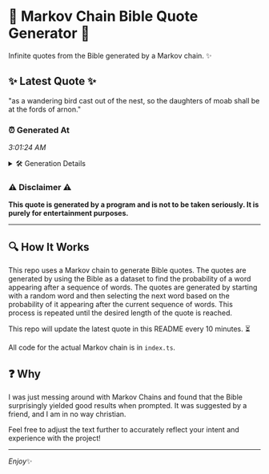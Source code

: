 # 📖 Markov Chain Bible Quote Generator 📖

Infinite quotes from the Bible generated by a Markov chain. ✨

## ✨ Latest Quote ✨
"as a wandering bird cast out of the nest, so the daughters of moab shall be at the fords of arnon."

### ⏰ Generated At
*3:01:24 AM*

<details>
    <summary>🛠️ Generation Details</summary>
    <p>
        <strong>🌱 Seed:</strong> as<br>
        <strong>🔄 Iterations:</strong> 20<br>
        <strong>📜 Context History:</strong><br>[ as ]: a<br>[ as, a ]: wandering<br>[ as, a, wandering ]: bird<br>[ as, a, wandering, bird ]: cast<br>[ as, a, wandering, bird, cast ]: out<br>[ as, a, wandering, bird, cast, out ]: of<br>[ a, wandering, bird, cast, out, of ]: the<br>[ wandering, bird, cast, out, of, the ]: nest,<br>[ bird, cast, out, of, the, nest, ]: so<br>[ cast, out, of, the, nest,, so ]: the<br>[ out, of, the, nest,, so, the ]: daughters<br>[ of, the, nest,, so, the, daughters ]: of<br>[ the, nest,, so, the, daughters, of ]: moab<br>[ nest,, so, the, daughters, of, moab ]: shall<br>[ so, the, daughters, of, moab, shall ]: be<br>[ the, daughters, of, moab, shall, be ]: at<br>[ daughters, of, moab, shall, be, at ]: the<br>[ of, moab, shall, be, at, the ]: fords<br>[ moab, shall, be, at, the, fords ]: of<br>[ shall, be, at, the, fords, of ]: arnon.<br>
    </p>
</details>

### ⚠️ Disclaimer ⚠️
**This quote is generated by a program and is not to be taken seriously. It is purely for entertainment purposes.**

---

## 🔍 How It Works

This repo uses a Markov chain to generate Bible quotes. The quotes are generated by using the Bible as a dataset to find the probability of a word appearing after a sequence of words. The quotes are generated by starting with a random word and then selecting the next word based on the probability of it appearing after the current sequence of words. This process is repeated until the desired length of the quote is reached.

This repo will update the latest quote in this README every 10 minutes. ⏳

All code for the actual Markov chain is in `index.ts`.

## ❓ Why

I was just messing around with Markov Chains and found that the Bible surprisingly yielded good results when prompted. 
It was suggested by a friend, and I am in no way christian.

Feel free to adjust the text further to accurately reflect your intent and experience with the project!

---

*Enjoy*✨
